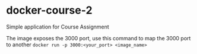 # docker-course-2
Simple application for Course Assignment

The image exposes the 3000 port, use this command to map the 3000 port to another
`docker run -p 3000:<your_port> <image_name>`
